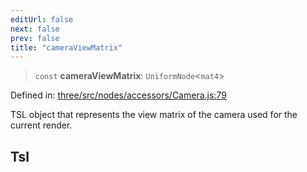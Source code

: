```yaml
---
editUrl: false
next: false
prev: false
title: "cameraViewMatrix"
---
```


> `const` **cameraViewMatrix**: `UniformNode`\<`mat4`\>

Defined in: [three/src/nodes/accessors/Camera.js:79](https://github.com/DefinitelyMaybe/three-i18n/blob/fa57b79433d1c349ffb23a78727299c8d4190136/three/src/nodes/accessors/Camera.js#L79)

TSL object that represents the view matrix of the camera used for the current render.

## Tsl
